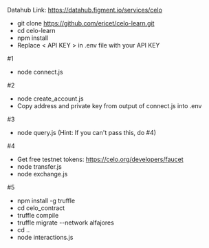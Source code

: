 Datahub Link: https://datahub.figment.io/services/celo

* git clone https://github.com/ericet/celo-learn.git
* cd celo-learn
* npm install
* Replace < API KEY > in .env file with your API KEY

#1
* node connect.js

#2
* node create_account.js
* Copy address and private key from output of connect.js into .env

#3
* node query.js
(Hint: If you can't pass this, do #4)

#4
* Get free testnet tokens: https://celo.org/developers/faucet
* node transfer.js
* node exchange.js

#5
* npm install -g truffle
* cd celo_contract
* truffle compile
* truffle migrate --network alfajores
* cd ..
* node interactions.js
